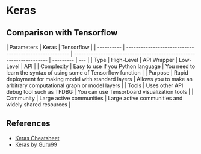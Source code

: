 # Keras

## Comparison with Tensorflow

| Parameters | Keras                                                  | Tensorflow                                                          |
| ---------- | ------------------------------------------------------ | ------------------------------------------------------------------- | --------- | --- |
| Type       | High-Level                                             | API Wrapper                                                         | Low-Level | API |
| Complexity | Easy to use if you Python language                     | You need to learn the syntax of using some of Tensorflow function   |
| Purpose    | Rapid deployment for making model with standard layers | Allows you to make an arbitrary computational graph or model layers |
| Tools      | Uses other API debug tool such as TFDBG                | You can use Tensorboard visualization tools                         |
| Community  | Large active communities                               | Large active communities and widely shared resources                |

## References

- [Keras Cheatsheet](https://www.datacamp.com/community/blog/keras-cheat-sheet)
- [Keras by Guru99](https://www.guru99.com/keras-tutorial.html)
